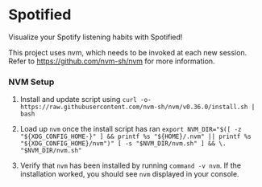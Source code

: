# Spotified

Visualize your Spotify listening habits with Spotified!

This project uses nvm, which needs to be invoked at each new session.
Refer to https://github.com/nvm-sh/nvm for more information.

### NVM Setup
1. Install and update script using 
`curl -o- https://raw.githubusercontent.com/nvm-sh/nvm/v0.36.0/install.sh | bash`

2. Load up `nvm` once the install script has ran
`export NVM_DIR="$([ -z "${XDG_CONFIG_HOME-}" ] && printf %s "${HOME}/.nvm" || printf %s "${XDG_CONFIG_HOME}/nvm")"
 [ -s "$NVM_DIR/nvm.sh" ] && \. "$NVM_DIR/nvm.sh"`
 
3. Verify that `nvm` has been installed by running `command -v nvm`. If the installation worked, you should see `nvm`
displayed in your console.